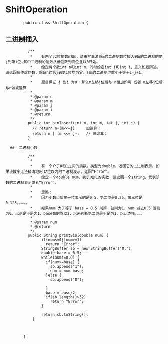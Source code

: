 
#    ShiftOperation

            public class ShiftOperation {

##  二进制插入

              /**
               *	有两个32位整数n和m，请编写算法将m的二进制数位插入到n的二进制的第j到第i位,其中二进制的位数从低位数到高位且以0开始。
               *	给定两个数int n和int m，同时给定int j和int i，意义如题所述，请返回操作后的数，保证n的第j到第i位均为零，且m的二进制位数小于等于i-j+1。
               * 
               * 	题目保证 j 到i 为0. 那么m左移j位后与 n相加即可 或者 m左移j位后与n做或运算 
               * 
               * @param n
               * @param m
               * @param j
               * @param i
               * @return
               */
              public int binInsert(int n, int m, int j, int i) {
                // return n+(m<<=j);    加运算；
                return n | (m <<= j);   // 或运算；
              }
              
      ##  二进制小数

              /**
               * 
               * 	有一个介于0和1之间的实数，类型为double，返回它的二进制表示。如果该数字无法精确地用32位以内的二进制表示，返回“Error”。
               * 	给定一个double num，表示0到1的实数，请返回一个string，代表该数的二进制表示或者“Error”。 
               * 
               * 	思路：
               * 	因为小数点后第一位表示的是0.5，第二位是0.25，第三位是0.125。。。。。。
               * 	如果num 大于等于 base = 0.5 则第一位则为1，num 减去0.5 否则为0。无论是不是为1，base都的除以2，以来判断第二位是不是为1，以此类推。。。。
               * 
               * @param num
               * @return
               */
              public String printBin(double num) {
                    if(num<=0||num>=1)
                      return "Error";
                    StringBuffer sb = new StringBuffer("0.");
                    double base = 0.5;
                    while(num!=0.0) {
                      if(num>=base) {
                        sb.append("1");
                        num = num-base;
                      }else {
                        sb.append("0");

                      }
                      base = base/2;
                      if(sb.length()>32)
                        return "Error";
                    }

                    return sb.toString();
                }



            }
